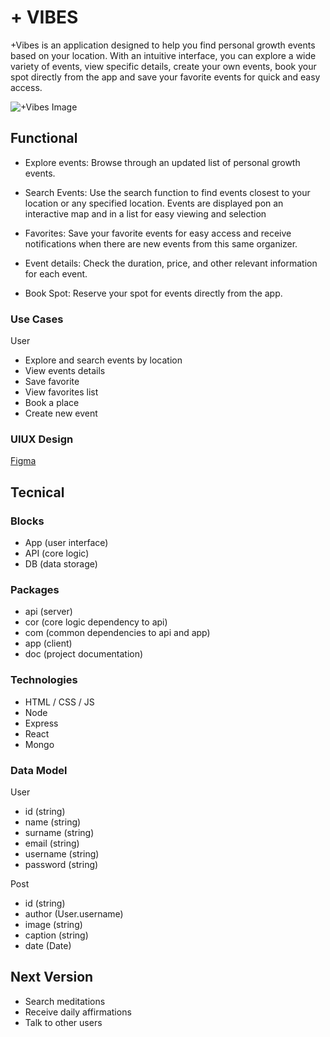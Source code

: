 # + VIBES

+Vibes is an application designed to help you find personal growth events based on your location. With an intuitive interface, you can explore a wide variety of events, view specific details, create your own events, book your spot directly from the app and  save your favorite events for quick and easy access.

![+Vibes Image](https://media.giphy.com/media/kI0mZhnqikAgg/giphy.gif?cid=ecf05e47rxe3uubfpsio4br6jcqh7gzt10llwhpglt3ppek3&ep=v1_gifs_search&rid=giphy.gif&ct=g)

## Functional

- Explore events: Browse through an updated list of personal growth events.

- Search Events: Use the search function to find events closest to your location or any specified location. Events are displayed pon an interactive map and in a list for easy viewing and selection

- Favorites: Save your favorite events for easy access and receive notifications when there are new events from this same organizer.

- Event details: Check the duration, price, and other relevant information for each event. 

- Book Spot:  Reserve your spot for events directly from the app.

### Use Cases

User
- Explore and search events by location
- View events details
- Save favorite
- View favorites list
- Book a place
- Create new event

### UIUX Design

[Figma](https://www.figma.com/design/Z1thFQy3HCx7CshtoLE4vG/Untitled?node-id=0-1&t=JkDvy4epMVC3RFj8-0)

## Tecnical

### Blocks

- App (user interface)
- API (core logic)
- DB (data storage)

### Packages

- api (server)
- cor (core logic dependency to api)
- com (common dependencies to api and app)
- app (client)
- doc (project documentation)

### Technologies

- HTML / CSS  / JS
- Node
- Express
- React
- Mongo

### Data Model

User
- id (string)
- name (string)
- surname (string)
- email (string)
- username (string)
- password (string)


Post
- id (string)
- author (User.username)
- image (string)
- caption (string)
- date (Date)


## Next Version

- Search meditations
- Receive daily affirmations
- Talk to other users

